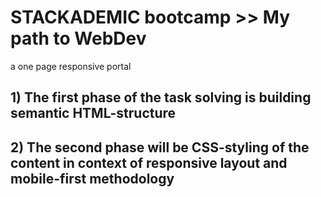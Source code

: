 # STACKADEMIC bootcamp >> My path to WebDev
a one page responsive portal

## 1) The first phase of the task solving is building semantic HTML-structure

## 2) The second phase will be CSS-styling of the content in context of responsive layout and mobile-first methodology
